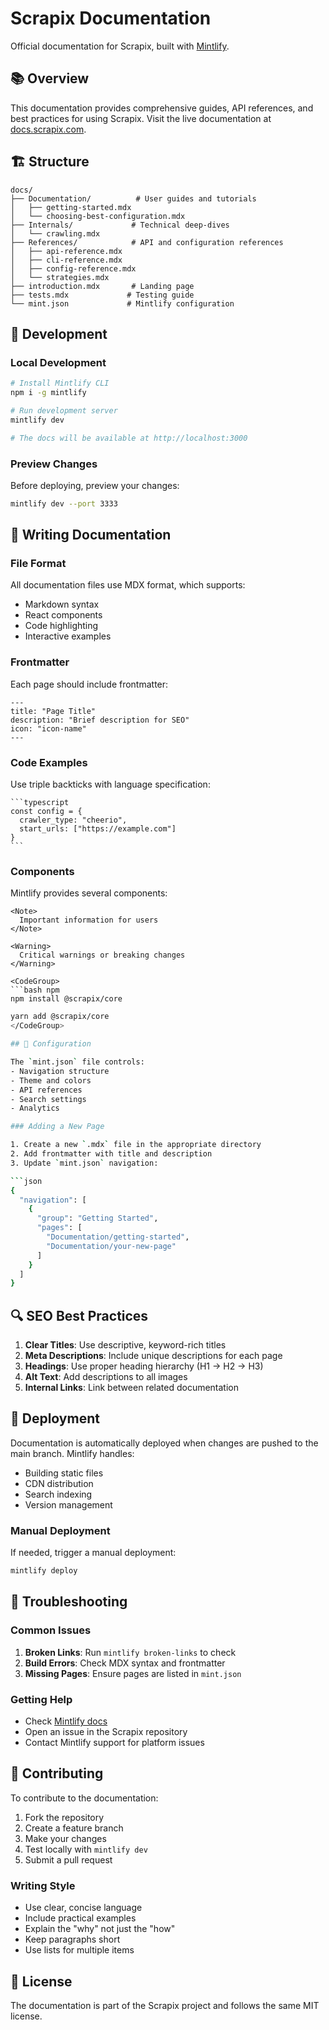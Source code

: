 # Scrapix Documentation

Official documentation for Scrapix, built with [Mintlify](https://mintlify.com).

## 📚 Overview

This documentation provides comprehensive guides, API references, and best practices for using Scrapix. Visit the live documentation at [docs.scrapix.com](https://docs.scrapix.com).

## 🏗️ Structure

```
docs/
├── Documentation/          # User guides and tutorials
│   ├── getting-started.mdx
│   └── choosing-best-configuration.mdx
├── Internals/             # Technical deep-dives
│   └── crawling.mdx
├── References/            # API and configuration references
│   ├── api-reference.mdx
│   ├── cli-reference.mdx
│   ├── config-reference.mdx
│   └── strategies.mdx
├── introduction.mdx       # Landing page
├── tests.mdx             # Testing guide
└── mint.json             # Mintlify configuration
```

## 🚀 Development

### Local Development

```bash
# Install Mintlify CLI
npm i -g mintlify

# Run development server
mintlify dev

# The docs will be available at http://localhost:3000
```

### Preview Changes

Before deploying, preview your changes:

```bash
mintlify dev --port 3333
```

## 📝 Writing Documentation

### File Format

All documentation files use MDX format, which supports:
- Markdown syntax
- React components
- Code highlighting
- Interactive examples

### Frontmatter

Each page should include frontmatter:

```mdx
---
title: "Page Title"
description: "Brief description for SEO"
icon: "icon-name"
---
```

### Code Examples

Use triple backticks with language specification:

````mdx
```typescript
const config = {
  crawler_type: "cheerio",
  start_urls: ["https://example.com"]
}
```
````

### Components

Mintlify provides several components:

```mdx
<Note>
  Important information for users
</Note>

<Warning>
  Critical warnings or breaking changes
</Warning>

<CodeGroup>
```bash npm
npm install @scrapix/core
```

```bash yarn
yarn add @scrapix/core
</CodeGroup>

## 🎨 Configuration

The `mint.json` file controls:
- Navigation structure
- Theme and colors
- API references
- Search settings
- Analytics

### Adding a New Page

1. Create a new `.mdx` file in the appropriate directory
2. Add frontmatter with title and description
3. Update `mint.json` navigation:

```json
{
  "navigation": [
    {
      "group": "Getting Started",
      "pages": [
        "Documentation/getting-started",
        "Documentation/your-new-page"
      ]
    }
  ]
}
```

## 🔍 SEO Best Practices

1. **Clear Titles**: Use descriptive, keyword-rich titles
2. **Meta Descriptions**: Include unique descriptions for each page
3. **Headings**: Use proper heading hierarchy (H1 → H2 → H3)
4. **Alt Text**: Add descriptions to all images
5. **Internal Links**: Link between related documentation

## 🚢 Deployment

Documentation is automatically deployed when changes are pushed to the main branch. Mintlify handles:
- Building static files
- CDN distribution
- Search indexing
- Version management

### Manual Deployment

If needed, trigger a manual deployment:

```bash
mintlify deploy
```

## 🐛 Troubleshooting

### Common Issues

1. **Broken Links**: Run `mintlify broken-links` to check
2. **Build Errors**: Check MDX syntax and frontmatter
3. **Missing Pages**: Ensure pages are listed in `mint.json`

### Getting Help

- Check [Mintlify docs](https://mintlify.com/docs)
- Open an issue in the Scrapix repository
- Contact Mintlify support for platform issues

## 🤝 Contributing

To contribute to the documentation:

1. Fork the repository
2. Create a feature branch
3. Make your changes
4. Test locally with `mintlify dev`
5. Submit a pull request

### Writing Style

- Use clear, concise language
- Include practical examples
- Explain the "why" not just the "how"
- Keep paragraphs short
- Use lists for multiple items

## 📄 License

The documentation is part of the Scrapix project and follows the same MIT license.
